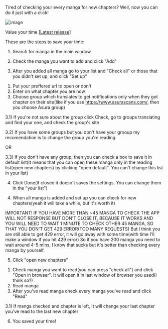 Tired of checking your every manga for new chapters? Well, now you can do it just with a click!

![image](https://github.com/DeSoreGD/MangaEaseUp/assets/131355715/2673a497-152a-4e8e-9b8e-82cbaa250a21)

Value your time [[Latest release]](https://github.com/DeSoreGD/MangaEaseUp/releases/tag/manga)

These are the steps to save your time:

1. Search for manga in the main window
  
2. Check the manga you want to add and click "Add"
  
3. After you added all manga go to your list and "Check all" or those that you didn't set up, and click "Set up"

1) Put your preffered url to open or don't
2) Enter on what chapter you are now
3) Choose group which translates to get notifications only when they got chapter on their site(like if you use https://www.asurascans.com/, then you choose Asura group)

  3.1) If you're not sure about the group click Check, go to groups translating and find your one, and check the group's site

  3.2) If you have some groups but you don't have your grooup my recomendation is to change the group you're reading
  
  OR

  3.3) If you don't have any group, then you can check a box to save it in default list(It means that you can open these manga only in the reading list(open new chapters) by clicking "open default". You can't change this list in your list)

4) Click Done(if closed it doesn't saves the settings. You can change them in the "your list")
   
4. When all manga is added and set up you can check for new chapters(yeah it will take a while, but it's worth it)

IMPORTANT!
IF YOU HAVE MORE THAN ~45 MANGA TO CHECK THE APP WILL NOT RESPONSE BUT DON'T CLOSE IT, BECAUSE IT WORKS AND YOU WILL NEED TO WAIT 1 MINUTE TO CHECK OTHER 45 MANGA,
SO THAT YOU DON'T GET 429 ERROR(TOO MANY REQUESTS)
But I think you are still able to get 429 error, it will go away with some time(with time I'll make a window if you hit 429 error)
So if you have 200 manga you need to wait around 4-5 mins, I know that sucks but it's better than checking every manga by yourself.

5. Click "open new chapters"

1) Check manga you want to read(you can press "check all") and click "Open in browser". It will open it in last window of browser you used(i think so?)
2) Read manga
3) After you've read manga check every manga you've read and click "Read"

3.1) If manga checked and chapter is left, It will change your last chapter you've read to the last new chapter

6. You saved your time!
